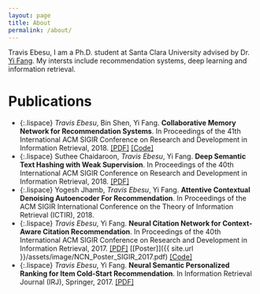 ```yaml
---
layout: page
title: About
permalink: /about/
---
```


Travis Ebesu, I am a Ph.D. student at Santa Clara University advised by Dr. [Yi Fang](http://www.cse.scu.edu/~yfang/). My intersts include recommendation systems, deep learning and information retrieval.



# Publications
* {:.lispace} *Travis Ebesu*, Bin Shen, Yi Fang. **Collaborative Memory Network for Recommendation Systems**. In Proceedings of the 41th International ACM SIGIR Conference on Research and Development in Information Retrieval, 2018. [[PDF]](http://www.cse.scu.edu/~yfang/Collaborative_Memory_Network.pdf) [[Code]](https://github.com/tebesu/CollaborativeMemoryNetwork)
* {:.lispace} Suthee Chaidaroon, *Travis Ebesu*, Yi Fang. **Deep Semantic Text Hashing with Weak Supervision**. In Proceedings of the 40th International ACM SIGIR Conference on Research and Development in Information Retrieval, 2018. [[PDF]](http://www.cse.scu.edu/~yfang/Deep_Semantic_Text_Hashing_Weak_Supervision.pdf)
* {:.lispace} Yogesh Jhamb, *Travis Ebesu*, Yi Fang. **Attentive Contextual Denoising Autoencoder For Recommendation**. In Proceedings of the ACM SIGIR International Conference on the Theory of Information Retrieval (ICTIR), 2018.
* {:.lispace} *Travis Ebesu*, Yi Fang. **Neural Citation Network for Context-Aware Citation Recommendation**. In Proceedings of the 40th International ACM SIGIR Conference on Research and Development in Information Retrieval, 2017. [[PDF]](http://www.cse.scu.edu/~yfang/NCN.pdf) [[Poster]]({{ site.url }}/assets/image/NCN_Poster_SIGIR_2017.pdf) [[Code]](https://github.com/tebesu/NeuralCitationNetwork)
* {:.lispace} *Travis Ebesu*, Yi Fang. **Neural Semantic Personalized Ranking for Item Cold-Start Recommendation**. In Information Retrieval Journal (IRJ), Springer, 2017. [[PDF]](http://www.cse.scu.edu/~yfang/NSPR.pdf)
